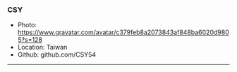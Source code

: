 ### CSY

- Photo: https://www.gravatar.com/avatar/c379feb8a2073843af848ba6020d9805?s=128
- Location: Taiwan
- Github: github.com/CSY54

***
